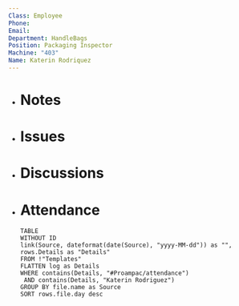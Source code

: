 ```yaml
---
Class: Employee
Phone: 
Email: 
Department: HandleBags
Position: Packaging Inspector
Machine: "403"
Name: Katerin Rodriquez
---
```

- # Notes
- # Issues
- # Discussions
- # Attendance
  
  ```dataview
  TABLE
  WITHOUT ID
  link(Source, dateformat(date(Source), "yyyy-MM-dd")) as "",
  rows.Details as "Details"
  FROM !"Templates"
  FLATTEN log as Details
  WHERE contains(Details, "#Proampac/attendance")
   AND contains(Details, "Katerin Rodriguez")
  GROUP BY file.name as Source
  SORT rows.file.day desc
  ```